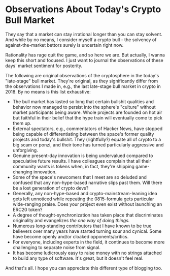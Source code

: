 # Observations About Today's Crypto Bull Market

They say that a market can stay irrational longer than you can stay solvent.
And while by no means, I consider myself a crypto bull - the solvency of
against-the-market bettors surely is uncertain right now.

Rationality has rage quit the game, and so here we are. But actually, I wanna
keep this short and focused. I just want to journal the observations of these
days' market sentiment for posterity.

The following are original observations of the cryptosphere in the today's
"late-stage" bull market. They're original, as they significantly differ from
the observations I made in, e.g., the last late-stage bull market in crypto in 2018. By no means is this list exhaustive:

- The bull market has lasted so long that certain bullshit qualities and
  behavior now managed to persist into the sphere's "culture" without market
  participants being aware. Whole projects are founded on hot air but faithful
  in their belief that the hype train will eventually come to pick them up.
- External spectators, e.g., commentators of Hacker News, have stopped being
  capable of differentiating between the space's former quality projects and
  today's bullshit. They (rightfully?) equate all of crypto to a big scam or
  ponzi, and their tone has turned particularly aggressive and unforgiving.
- Genuine present-day innovation is being undervalued compared to speculative
  future results. I have colleagues complain that all their community wants is
  tokens when, in fact, they're shipping game-changing innovation.
- Some of the space's newcomers that I meet are so deluded and confused that
  any non-hype-based narrative slips past them. Will there be a lost generation
  of crypto devs?
- Generally, any non-hype-based and crypto-mainstream-leaning idea gets left
  unnoticed while repeating the 0815-formula gets particular wide-ranging
  praise. Does your project even exist without launching an ERC20 token?
- A degree of thought-synchronization has taken place that discriminates
  originality and evangelizes _the one way of doing things._
- Numerous long-standing contributors that I have known to be true believers
  over many years have started turning sour and cynical. Some have become
  openly and/or cloaked opponents/critics.
- For everyone, including experts in the field, it continues to become more
  challenging to separate noise from signal.
- It has become ludicrously easy to raise money with no strings attached to
  build any type of software. It's great, but it doesn't feel real.

And that's all. I hope you can appreciate this different type of blogging too.
